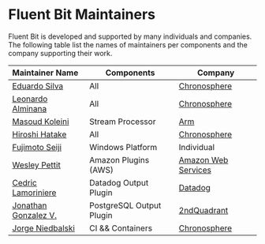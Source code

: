 # Fluent Bit Maintainers

Fluent Bit is developed and supported by many individuals and companies.  The following table list the names of maintainers per components and the company supporting their work.

| Maintainer Name                                       | Components               | Company                                           |
| :---------------------------------------------------- | ------------------------ | ------------------------------------------------- |
| [Eduardo Silva](https://github.com/edsiper)           | All                      | [Chronosphere](https://chronosphere.io)                  |
| [Leonardo Alminana](https://github.com/leonardo-albertovich) | All               | [Chronosphere](https://chronosphere.io)                  |
| [Masoud Koleini](https://github.com/koleini)          | Stream Processor         | [Arm](https://www.arm.com/)                       |
| [Hiroshi Hatake](https://github.com/cosmo0920)        | All                      | [Chronosphere](https://chronosphere.io)                  |
| [Fujimoto Seiji](https://github.com/fujimotos)        | Windows Platform         | Individual                                        |
| [Wesley Pettit](https://github.com/PettitWesley)      | Amazon Plugins (AWS)     | [Amazon Web Services](https://aws.amazon.com/)    |
| [Cedric Lamoriniere](https://github.com/clamoriniere) | Datadog Output Plugin    | [Datadog](https://www.datadoghq.com/)             |
| [Jonathan Gonzalez V.](https://github.com/sxd)        | PostgreSQL Output Plugin | [2ndQuadrant](https://www.2ndquadrant.com/en/)    |
| [Jorge Niedbalski](https://github.com/niedbalski)     | CI && Containers         | [Chronosphere](https://chronosphere.io/)                 |

